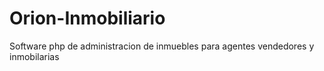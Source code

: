 # Orion-Inmobiliario
Software php
de administracion de inmuebles para agentes vendedores y inmobilarias 

